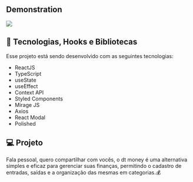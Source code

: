 ## Demonstration

![](https://imgur.com/31CcAsh.gif)



## 🚀 Tecnologias, Hooks e Bibliotecas

Esse projeto está sendo desenvolvido com as seguintes tecnologias:

- ReactJS
- TypeScript
- useState
- useEffect
- Context API
- Styled Components
- Mirage JS
- Axios
- React Modal
- Polished

## 💻 Projeto

Fala pessoal, quero compartilhar com vocês, o dt money é uma alternativa simples e eficaz para gerenciar suas finanças, permitindo o cadastro de entradas, saídas e a organização das mesmas em categorias.💰

